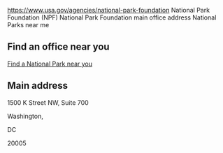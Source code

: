 

https://www.usa.gov/agencies/national-park-foundation
National Park Foundation (NPF)
National Park Foundation main office address
National Parks near me

Find an office near you
-----------------------

[Find a National Park near you](http://www.nationalparks.org/explore/?fa=complete-list)

Main address
------------

1500 K Street NW, Suite 700

Washington,

DC

20005
